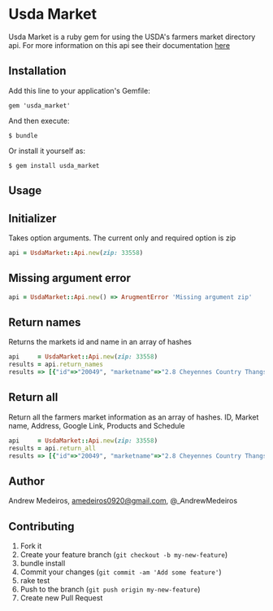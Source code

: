 # Usda Market

Usda Market is a ruby gem for using the USDA's farmers market directory api. For more information on this api see their documentation [here](http://search.ams.usda.gov/farmersmarkets/v1/svcdesc.html)

## Installation

Add this line to your application's Gemfile:

    gem 'usda_market'

And then execute:

    $ bundle

Or install it yourself as:

    $ gem install usda_market

## Usage

## Initializer
Takes option arguments. The current only and required option is zip
```ruby
api = UsdaMarket::Api.new(zip: 33558)
```

## Missing argument error
```ruby
api = UsdaMarket::Api.new() => ArugmentError 'Missing argument zip'
```

## Return names
Returns the markets id and name in an array of hashes
```ruby
api     = UsdaMarket::Api.new(zip: 33558)
results = api.return_names
results => [{"id"=>"20049", "marketname"=>"2.8 Cheyennes Country Thangs "}]
```

## Return all
Return all the farmers market information as an array of hashes. ID, Market name, Address, Google Link, Products and Schedule
```ruby
api     = UsdaMarket::Api.new(zip: 33558)
results = api.return_all
results => [{"id"=>"20049", "marketname"=>"2.8 Cheyennes Country Thangs ", "Address"=>"19319 Holly Lane, Lutz, Florida, 33548", "GoogleLink"=>"http://maps.google.com/?q=28.1619%2C%20-82.4747%20(%22Cheyennes+Country+Thangs+%22)", "Products"=>"", "Schedule"=>"    "}]
```

## Author
Andrew Medeiros, amedeiros0920@gmail.com, @_AndrewMedeiros

## Contributing

1. Fork it
2. Create your feature branch (`git checkout -b my-new-feature`)
3. bundle install
4. Commit your changes (`git commit -am 'Add some feature'`)
5. rake test
6. Push to the branch (`git push origin my-new-feature`)
7. Create new Pull Request
